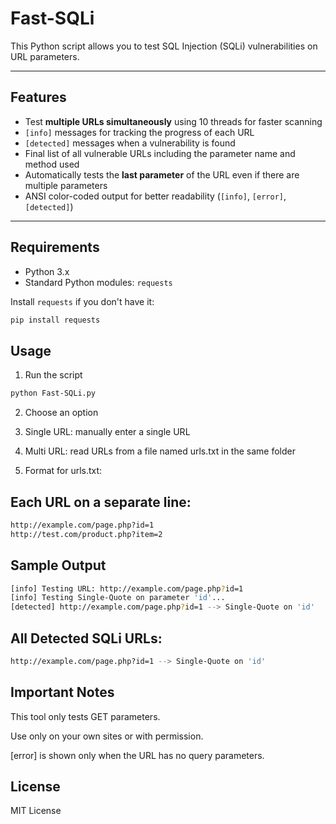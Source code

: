 # Fast-SQLi

This Python script allows you to test SQL Injection (SQLi) vulnerabilities on URL parameters.

---

## Features

- Test **multiple URLs simultaneously** using 10 threads for faster scanning
- `[info]` messages for tracking the progress of each URL
- `[detected]` messages when a vulnerability is found
- Final list of all vulnerable URLs including the parameter name and method used
- Automatically tests the **last parameter** of the URL even if there are multiple parameters
- ANSI color-coded output for better readability (`[info]`, `[error]`, `[detected]`)

---

## Requirements

- Python 3.x
- Standard Python modules: `requests`

Install `requests` if you don't have it:

```bash
pip install requests
```
## Usage
1. Run the script
```bash
python Fast-SQLi.py
```
2. Choose an option

1. Single URL: manually enter a single URL

2. Multi URL: read URLs from a file named urls.txt in the same folder

3. Format for urls.txt:

## Each URL on a separate line:
```bash
http://example.com/page.php?id=1
http://test.com/product.php?item=2
```
## Sample Output
```bash
[info] Testing URL: http://example.com/page.php?id=1
[info] Testing Single-Quote on parameter 'id'...
[detected] http://example.com/page.php?id=1 --> Single-Quote on 'id'
```

## All Detected SQLi URLs:
```bash
http://example.com/page.php?id=1 --> Single-Quote on 'id'
```
## Important Notes

This tool only tests GET parameters.

Use only on your own sites or with permission.

[error] is shown only when the URL has no query parameters.

## License

MIT License
